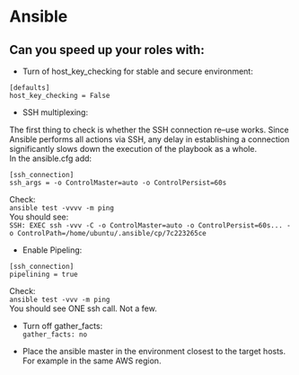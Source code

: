 # Ansible

## Can you speed up your roles with:


- Turn of host_key_checking for stable and secure environment:
```
[defaults]
host_key_checking = False
```

- SSH multiplexing:

The first thing to check is whether the SSH connection re–use works. Since Ansible performs all actions via SSH, any delay in establishing a connection significantly slows down the execution of the playbook as a whole.
<br>In the ansible.cfg add:
```
[ssh_connection]
ssh_args = -o ControlMaster=auto -o ControlPersist=60s
```
Check: 
<br>```ansible test -vvvv -m ping``` 
<br>You should see: 
<br>```SSH: EXEC ssh -vvv -C -o ControlMaster=auto -o ControlPersist=60s... -o ControlPath=/home/ubuntu/.ansible/cp/7c223265ce```


- Enable Pipeling:
```
[ssh_connection]
pipelining = true
```
Check: 
<br>```ansible test -vvv -m ping``` 
<br>You should see ONE ssh call. Not a few.


- Turn off gather_facts:
<br>```gather_facts: no```


- Place the ansible master in the environment closest to the target hosts. For example in the same AWS region.
